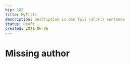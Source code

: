 ```yaml
---
hip: 102
title: MyTitle
description: Description is one full (short) sentence
status: Draft
created: 2021-06-06
---
```


# Missing author